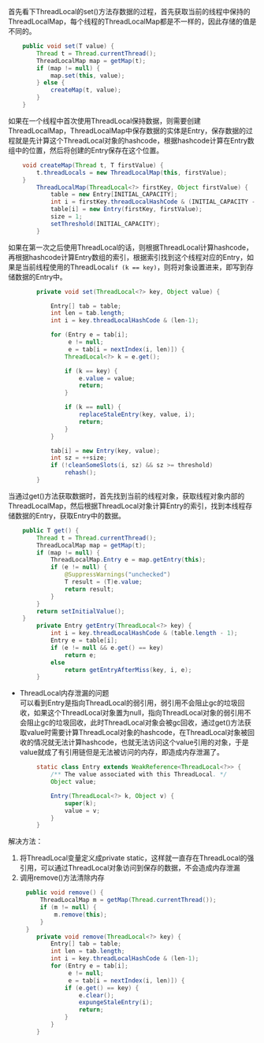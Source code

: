 首先看下ThreadLocal的set()方法存数据的过程，首先获取当前的线程中保持的ThreadLocalMap，每个线程的ThreadLocalMap都是不一样的，因此存储的值是不同的。
```java
    public void set(T value) {
        Thread t = Thread.currentThread();
        ThreadLocalMap map = getMap(t);
        if (map != null) {
            map.set(this, value);
        } else {
            createMap(t, value);
        }
    }
```
如果在一个线程中首次使用ThreadLocal保持数据，则需要创建ThreadLocalMap，ThreadLocalMap中保存数据的实体是Entry，保存数据的过程就是先计算这个ThreadLocal对象的hashcode，根据hashcode计算在Entry数组中的位置，然后将创建的Entry保存在这个位置。
```java
    void createMap(Thread t, T firstValue) {
        t.threadLocals = new ThreadLocalMap(this, firstValue);
    }
        ThreadLocalMap(ThreadLocal<?> firstKey, Object firstValue) {
            table = new Entry[INITIAL_CAPACITY];
            int i = firstKey.threadLocalHashCode & (INITIAL_CAPACITY - 1);
            table[i] = new Entry(firstKey, firstValue);
            size = 1;
            setThreshold(INITIAL_CAPACITY);
        }
```
如果在第一次之后使用ThreadLocal的话，则根据ThreadLocal计算hashcode，再根据hashcode计算Entry数组的索引，根据索引找到这个线程对应的Entry，如果是当前线程使用的ThreadLocal`if (k == key)`，则将对象设置进来，即写到存储数据的Entry中。
```java
        private void set(ThreadLocal<?> key, Object value) {

            Entry[] tab = table;
            int len = tab.length;
            int i = key.threadLocalHashCode & (len-1);

            for (Entry e = tab[i];
                 e != null;
                 e = tab[i = nextIndex(i, len)]) {
                ThreadLocal<?> k = e.get();

                if (k == key) {
                    e.value = value;
                    return;
                }

                if (k == null) {
                    replaceStaleEntry(key, value, i);
                    return;
                }
            }

            tab[i] = new Entry(key, value);
            int sz = ++size;
            if (!cleanSomeSlots(i, sz) && sz >= threshold)
                rehash();
        }
```
当通过get()方法获取数据时，首先找到当前的线程对象，获取线程对象内部的ThreadLocalMap，然后根据ThreadLocal对象计算Entry的索引，找到本线程存储数据的Entry，获取Entry中的数据。
```java
    public T get() {
        Thread t = Thread.currentThread();
        ThreadLocalMap map = getMap(t);
        if (map != null) {
            ThreadLocalMap.Entry e = map.getEntry(this);
            if (e != null) {
                @SuppressWarnings("unchecked")
                T result = (T)e.value;
                return result;
            }
        }
        return setInitialValue();
    }
        private Entry getEntry(ThreadLocal<?> key) {
            int i = key.threadLocalHashCode & (table.length - 1);
            Entry e = table[i];
            if (e != null && e.get() == key)
                return e;
            else
                return getEntryAfterMiss(key, i, e);
        }
```
+ ThreadLocal内存泄漏的问题  
可以看到Entry是指向ThreadLocal的弱引用，弱引用不会阻止gc的垃圾回收，如果这个ThreadLocal对象置为null，指向ThreadLocal对象的弱引用不会阻止gc的垃圾回收，此时ThreadLocal对象会被gc回收，通过get()方法获取value时需要计算ThreadLocal对象的hashcode，在ThreadLocal对象被回收的情况就无法计算hashcode，也就无法访问这个value引用的对象，于是value就成了有引用链但是无法被访问的内存，即造成内存泄漏了。
```java
        static class Entry extends WeakReference<ThreadLocal<?>> {
            /** The value associated with this ThreadLocal. */
            Object value;

            Entry(ThreadLocal<?> k, Object v) {
                super(k);
                value = v;
            }
        }
```
解决方法：
1. 将ThreadLocal变量定义成private static，这样就一直存在ThreadLocal的强引用，可以通过ThreadLocal对象访问到保存的数据，不会造成内存泄漏
2. 调用remove()方法清除内存
```java
     public void remove() {
         ThreadLocalMap m = getMap(Thread.currentThread());
         if (m != null) {
             m.remove(this);
         }
     }
        private void remove(ThreadLocal<?> key) {
            Entry[] tab = table;
            int len = tab.length;
            int i = key.threadLocalHashCode & (len-1);
            for (Entry e = tab[i];
                 e != null;
                 e = tab[i = nextIndex(i, len)]) {
                if (e.get() == key) {
                    e.clear();
                    expungeStaleEntry(i);
                    return;
                }
            }
        }
```